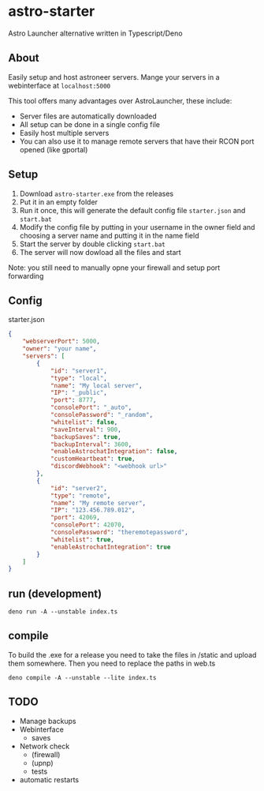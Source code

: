# astro-starter

Astro Launcher alternative written in Typescript/Deno

## About

Easily setup and host astroneer servers. Mange your servers in a webinterface at `localhost:5000`

This tool offers many advantages over AstroLauncher, these include:
-   Server files are automatically downloaded
-   All setup can be done in a single config file
-   Easily host multiple servers
-   You can also use it to manage remote servers that have their RCON port opened (like gportal)

## Setup
1.  Download `astro-starter.exe` from the releases
2.  Put it in an empty folder
3.  Run it once, this will generate the default config file `starter.json` and `start.bat`
4.  Modify the config file by putting in your username in the owner field and choosing a server name and putting it in the name field
5.  Start the server by double clicking `start.bat`
6.  The server will now dowload all the files and start

Note: you still need to manually opne your firewall and setup port forwarding

## Config

starter.json

```json
{
    "webserverPort": 5000,
    "owner": "your name",
    "servers": [
        {
            "id": "server1",
            "type": "local",
            "name": "My local server",
            "IP": "_public",
            "port": 8777,
            "consolePort": "_auto",
            "consolePassword": "_random",
            "whitelist": false,
            "saveInterval": 900,
            "backupSaves": true,
            "backupInterval": 3600,
            "enableAstrochatIntegration": false,
            "customHeartbeat": true,
            "discordWebhook": "<webhook url>"
        },
        {
            "id": "server2",
            "type": "remote",
            "name": "My remote server",
            "IP": "123.456.789.012",
            "port": 42069,
            "consolePort": 42070,
            "consolePassword": "theremotepassword",
            "whitelist": true,
            "enableAstrochatIntegration": true
        }
    ]
}
```

## run (development)

```
deno run -A --unstable index.ts
```

## compile

To build the .exe for a release you need to take the files in /static and upload them somewhere.
Then you need to replace the paths in web.ts

```
deno compile -A --unstable --lite index.ts
```

## TODO

-   Manage backups
-   Webinterface
    -   saves
-   Network check
    -   (firewall)
    -   (upnp)
    -   tests
-   automatic restarts
